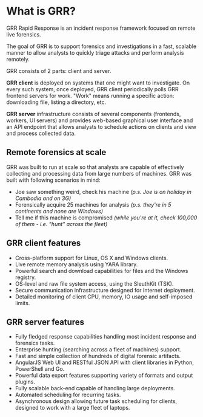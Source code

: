 # What is GRR?

GRR Rapid Response is an incident response framework focused on remote live forensics.

The goal of GRR is to support forensics and investigations in a fast, scalable manner to allow analysts to quickly triage attacks and perform analysis remotely.

GRR consists of 2 parts: client and server.

**GRR client** is deployed on systems that one might want to investigate. On every such system, once deployed, GRR client periodically polls GRR frontend servers for work. "Work" means running a specific action: downloading file, listing a directory, etc.

**GRR server** infrastructure consists of several components (frontends, workers, UI servers) and provides web-based graphical user interface and an API endpoint that allows analysts to schedule actions on clients and view and process collected data.

## Remote forensics at scale

GRR was built to run at scale so that analysts are capable of effectively collecting and processing data from large numbers of machines. GRR was built with following scenarios in mind:

* Joe saw something weird, check his machine *(p.s. Joe is on holiday in Cambodia and on 3G)*
* Forensically acquire 25 machines for analysis *(p.s. they're in 5 continents and none are Windows)*
* Tell me if this machine is compromised *(while you're at it, check 100,000 of them - i.e. "hunt" across the fleet)*


## GRR client features

* Cross-platform support for Linux, OS X and Windows clients.
* Live remote memory analysis using YARA library.
* Powerful search and download capabilities for files and the Windows registry.
* OS-level and raw file system access, using the SleuthKit (TSK).
* Secure communication infrastructure designed for Internet deployment.
* Detailed monitoring of client CPU, memory, IO usage and self-imposed limits.

## GRR server features

* Fully fledged response capabilities handling most incident response and
   forensics tasks.
* Enterprise hunting (searching across a fleet of machines) support.
* Fast and simple collection of hundreds of digital forensic artifacts.
* AngularJS Web UI and RESTful JSON API with client libraries in Python, PowerShell and Go.
* Powerful data export features supporting variety of formats and output plugins.
* Fully scalable back-end capable of handling large deployments.
* Automated scheduling for recurring tasks.
* Asynchronous design allowing future task scheduling for clients, designed to work with a large fleet of laptops.
